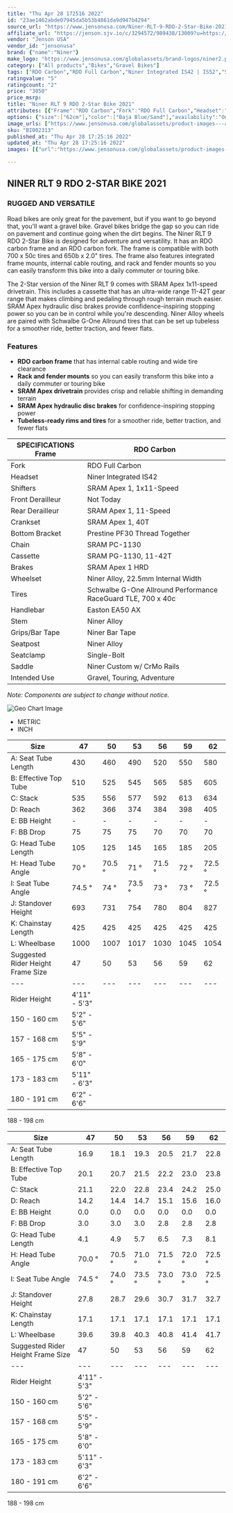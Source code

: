```yaml
---
title: "Thu Apr 28 172516 2022"
id: "23ae1462abde07945da5b53b4861da9d947b4294"
source_url: "https://www.jensonusa.com/Niner-RLT-9-RDO-2-Star-Bike-2021"
affiliate_url: "https://jenson.sjv.io/c/3294572/989438/13009?u=https://www.jensonusa.com/Niner-RLT-9-RDO-2-Star-Bike-2021"
vendor: "Jenson USA"
vendor_id: "jensonusa"
brand: {"name":"Niner"}
make_logo: "https://www.jensonusa.com/globalassets/brand-logos/niner2.png"
category: ["All products","Bikes","Gravel Bikes"]
tags: ["RDO Carbon","RDO Full Carbon","Niner Integrated IS42 | IS52","SRAM Apex 1, 1x11-Speed","Not Today","SRAM Apex 1, 11-Speed","SRAM Apex 1, 40T","Prestine PF30 Thread Together","SRAM PC-1130","SRAM PG-1130, 11-42T","SRAM Apex 1 HRD","Niner Alloy, 22.5mm Internal Width","Schwalbe G-One Allround Performance RaceGuard TLE, 700 x 40c","Easton EA50 AX","Niner Alloy","Niner Bar Tape","Niner Alloy","Single-Bolt","Niner Custom w/ CrMo Rails","Gravel, Touring, Adventure"]
ratingvalue: "5"
ratingcount: "2"
price: "3050"
price_msrp: 
title: "Niner RLT 9 RDO 2-Star Bike 2021"
attributes: [{"Frame":"RDO Carbon","Fork":"RDO Full Carbon","Headset":"Niner Integrated IS42 | IS52","Shifters":"SRAM Apex 1, 1x11-Speed","Front Derailleur":"Not Today","Rear Derailleur":"SRAM Apex 1, 11-Speed","Crankset":"SRAM Apex 1, 40T","Bottom Bracket":"Prestine PF30 Thread Together","Chain":"SRAM PC-1130","Cassette":"SRAM PG-1130, 11-42T","Brakes":"SRAM Apex 1 HRD","Wheelset":"Niner Alloy, 22.5mm Internal Width","Tires":"Schwalbe G-One Allround Performance RaceGuard TLE, 700 x 40c","Handlebar":"Easton EA50 AX","Stem":"Niner Alloy","Grips/Bar Tape":"Niner Bar Tape","Seatpost":"Niner Alloy","Seatclamp":"Single-Bolt","Saddle":"Niner Custom w/ CrMo Rails","Intended Use":"Gravel, Touring, Adventure"}]
options: {"size":["62cm"],"color":["Baja Blue/Sand"],"availability":"Only 1 Left"}
image_urls: ["https://www.jensonusa.com/globalassets/product-images---all-assets/niner/bi002313-baja-blue~sand.jpg","https://www.jensonusa.com/globalassets/product-images---all-assets/niner/bi002313_1-baja-blue~sand.jpg","https://www.jensonusa.com/globalassets/product-images---all-assets/niner/bi002313_2-baja-blue~sand.jpg","https://www.jensonusa.com/globalassets/product-images---all-assets/niner/bi002313_3-baja-blue~sand.jpg"]
sku: "BI002313"
published_at: "Thu Apr 28 17:25:16 2022"
updated_at: "Thu Apr 28 17:25:16 2022"
images: [{"url":"https://www.jensonusa.com/globalassets/product-images---all-assets/niner/bi002313-baja-blue~sand.jpg","path":"full/bf0a414159b75ba8d72e10f40c4c293251771aca.jpg","checksum":"62b7135abb76dccf1fadba7747e852eb","status":"downloaded"},{"url":"https://www.jensonusa.com/globalassets/product-images---all-assets/niner/bi002313_1-baja-blue~sand.jpg","path":"full/ad9ac5004d739eee1ad267526643e183bb62e272.jpg","checksum":"b88927e000a3a3f48318215d4f5bf484","status":"downloaded"},{"url":"https://www.jensonusa.com/globalassets/product-images---all-assets/niner/bi002313_2-baja-blue~sand.jpg","path":"full/0b81f51079c84e7f611367efd8e53dbb5a4b04f3.jpg","checksum":"ac074663b28b87b33d7362c0b9d00bbc","status":"downloaded"},{"url":"https://www.jensonusa.com/globalassets/product-images---all-assets/niner/bi002313_3-baja-blue~sand.jpg","path":"full/7b817dd2662789edce4c6551734eb4ba7bb76b45.jpg","checksum":"13f35b5b17abd74f0f26dee7e6376d3d","status":"downloaded"}]

---
```

## NINER RLT 9 RDO 2-STAR BIKE 2021

### RUGGED AND VERSATILE

Road bikes are only great for the pavement, but if you want to go beyond that,
you'll want a gravel bike. Gravel bikes bridge the gap so you can ride on
pavement and continue going when the dirt begins. The Niner RLT 9 RDO 2-Star
Bike is designed for adventure and versatility. It has an RDO carbon frame and
an RDO carbon fork. The frame is compatible with both 700 x 50c tires and 650b
x 2.0" tires. The frame also features integrated frame mounts, internal cable
routing, and rack and fender mounts so you can easily transform this bike into
a daily commuter or touring bike.

The 2-Star version of the Niner RLT 9 comes with SRAM Apex 1x11-speed
drivetrain. This includes a cassette that has an ultra-wide range 11-42T gear
range that makes climbing and pedaling through rough terrain much easier. SRAM
Apex hydraulic disc brakes provide confidence-inspiring stopping power so you
can be in control while you're descending. Niner Alloy wheels are paired with
Schwalbe G-One Allround tires that can be set up tubeless for a smoother ride,
better traction, and fewer flats.

### Features

  * **RDO carbon frame** that has internal cable routing and wide tire clearance
  * **Rack and fender mounts** so you can easily transform this bike into a daily commuter or touring bike
  * **SRAM Apex drivetrain** provides crisp and reliable shifting in demanding terrain
  * **SRAM Apex hydraulic disc brakes** for confidence-inspiring stopping power
  * **Tubeless-ready rims and tires** for a smoother ride, better traction, and fewer flats

SPECIFICATIONS Frame | RDO Carbon  
---|---  
Fork | RDO Full Carbon  
Headset | Niner Integrated IS42 | IS52  
Shifters | SRAM Apex 1, 1x11-Speed  
Front Derailleur | Not Today  
Rear Derailleur | SRAM Apex 1, 11-Speed  
Crankset | SRAM Apex 1, 40T  
Bottom Bracket | Prestine PF30 Thread Together  
Chain | SRAM PC-1130  
Cassette | SRAM PG-1130, 11-42T  
Brakes | SRAM Apex 1 HRD  
Wheelset | Niner Alloy, 22.5mm Internal Width  
Tires | Schwalbe G-One Allround Performance RaceGuard TLE, 700 x 40c  
Handlebar | Easton EA50 AX  
Stem | Niner Alloy  
Grips/Bar Tape | Niner Bar Tape  
Seatpost | Niner Alloy  
Seatclamp | Single-Bolt  
Saddle | Niner Custom w/ CrMo Rails  
Intended Use | Gravel, Touring, Adventure  
  
_Note: Components are subject to change without notice._

![Geo Chart
Image](//cdn.thinglink.me/api/image/700069498757054465/1024/10/none#tl-700069498757054465;')

  * METRIC
  * INCH

Size | 47 | 50 | 53 | 56 | 59 | 62  
---|---|---|---|---|---|---  
A: Seat Tube Length | 430 | 460 | 490 | 520 | 550 | 580  
B: Effective Top Tube | 510 | 525 | 545 | 565 | 585 | 605  
C: Stack | 535 | 556 | 577 | 592 | 613 | 634  
D: Reach | 362 | 366 | 374 | 384 | 398 | 405  
E: BB Height | - | - | - | - | - | -  
F: BB Drop | 75 | 75 | 75 | 70 | 70 | 70  
G: Head Tube Length | 105 | 125 | 145 | 165 | 185 | 205  
H: Head Tube Angle | 70 ° | 70.5 ° | 71 ° | 71.5 ° | 72 ° | 72.5 °  
I: Seat Tube Angle | 74.5 ° | 74 ° | 73.5 ° | 73 ° | 73 ° | 72.5 °  
J: Standover Height | 693 | 731 | 754 | 780 | 804 | 827  
K: Chainstay Length | 425 | 425 | 425 | 425 | 425 | 425  
L: Wheelbase | 1000 | 1007 | 1017 | 1030 | 1045 | 1054  
Suggested Rider Height Frame Size | 47 | 50 | 53 | 56 | 59 | 62  
---|---|---|---|---|---|---  
Rider Height | 4'11" - 5'3"  
150 - 160 cm | 5'2" - 5'6"  
157 - 168 cm | 5'5" - 5'9"  
165 - 175 cm | 5'8" - 6'0"  
173 - 183 cm | 5'11" - 6'3"  
180 - 191 cm | 6'2" - 6'6"  
188 - 198 cm  
  
Size | 47 | 50 | 53 | 56 | 59 | 62  
---|---|---|---|---|---|---  
A: Seat Tube Length | 16.9 | 18.1 | 19.3 | 20.5 | 21.7 | 22.8  
B: Effective Top Tube | 20.1 | 20.7 | 21.5 | 22.2 | 23.0 | 23.8  
C: Stack | 21.1 | 22.0 | 22.8 | 23.4 | 24.2 | 25.0  
D: Reach | 14.2 | 14.4 | 14.7 | 15.1 | 15.6 | 16.0  
E: BB Height | 0.0 | 0.0 | 0.0 | 0.0 | 0.0 | 0.0  
F: BB Drop | 3.0 | 3.0 | 3.0 | 2.8 | 2.8 | 2.8  
G: Head Tube Length | 4.1 | 4.9 | 5.7 | 6.5 | 7.3 | 8.1  
H: Head Tube Angle | 70.0 ° | 70.5 ° | 71.0 ° | 71.5 ° | 72.0 ° | 72.5 °  
I: Seat Tube Angle | 74.5 ° | 74.0 ° | 73.5 ° | 73.0 ° | 73.0 ° | 72.5 °  
J: Standover Height | 27.8 | 28.7 | 29.6 | 30.7 | 31.7 | 32.7  
K: Chainstay Length | 17.1 | 17.1 | 17.1 | 17.1 | 17.1 | 17.1  
L: Wheelbase | 39.6 | 39.8 | 40.3 | 40.8 | 41.4 | 41.7  
Suggested Rider Height Frame Size | 47 | 50 | 53 | 56 | 59 | 62  
---|---|---|---|---|---|---  
Rider Height | 4'11" - 5'3"  
150 - 160 cm | 5'2" - 5'6"  
157 - 168 cm | 5'5" - 5'9"  
165 - 175 cm | 5'8" - 6'0"  
173 - 183 cm | 5'11" - 6'3"  
180 - 191 cm | 6'2" - 6'6"  
188 - 198 cm

